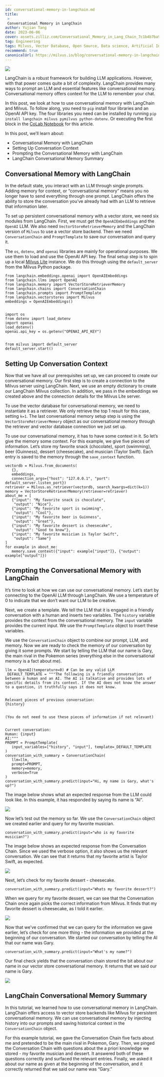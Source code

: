 ```yaml
---
id: conversational-memory-in-langchain.md
title: 
 > 
 Conversational Memory in LangChain
author: Yujian Tang
date: 2023-06-06
cover: assets.zilliz.com/Conversational_Memory_in_Lang_Chain_7c1b4b7ba9.png
tag: Engineering
tags: Milvus, Vector Database, Open Source, Data science, Artificial Intelligence, Vector Management
recommend: true
canonicalUrl: https://milvus.io/blog/conversational-memory-in-langchain.md
---
```


![](https://assets.zilliz.com/Conversational_Memory_in_Lang_Chain_7c1b4b7ba9.png)


LangChain is a robust framework for building LLM applications. However, with that power comes quite a bit of complexity. LangChain provides many ways to prompt an LLM and essential features like conversational memory. Conversational memory offers context for the LLM to remember your chat.

In this post, we look at how to use conversational memory with LangChain and Milvus. To follow along, you need to `pip` install four libraries and an OpenAI API key. The four libraries you need can be installed by running `pip install langchain milvus pymilvus python-dotenv`. Or executing the first block in the [CoLab Notebook](https://colab.research.google.com/drive/11p-u8nKqrQYePlXR0HiSrUapmKLD0QN9?usp=sharing) for this article.

In this post, we’ll learn about:
- Conversational Memory with LangChain
- Setting Up Conversation Context
- Prompting the Conversational Memory with LangChain
- LangChain Conversational Memory Summary

## Conversational Memory with LangChain

In the default state, you interact with an LLM through single prompts. Adding memory for context, or “conversational memory” means you no longer have to send everything through one prompt. LangChain offers the ability to store the conversation you’ve already had with an LLM to retrieve that information later.

To set up persistent conversational memory with a vector store, we need six modules from LangChain. First, we must get the `OpenAIEmbeddings` and the `OpenAI` LLM. We also need `VectorStoreRetrieverMemory` and the LangChain version of `Milvus` to use a vector store backend. Then we need `ConversationChain` and `PromptTemplate` to save our conversation and query it.

The `os`, `dotenv`, and `openai` libraries are mainly for operational purposes. We use them to load and use the OpenAI API key. The final setup step is to spin up a local [Milvus Lite](https://milvus.io/docs/milvus_lite.md) instance. We do this through using the `default_server` from the Milvus Python package.

```
from langchain.embeddings.openai import OpenAIEmbeddings
from langchain.llms import OpenAI
from langchain.memory import VectorStoreRetrieverMemory
from langchain.chains import ConversationChain
from langchain.prompts import PromptTemplate
from langchain.vectorstores import Milvus
embeddings = OpenAIEmbeddings()


import os
from dotenv import load_dotenv
import openai
load_dotenv()
openai.api_key = os.getenv("OPENAI_API_KEY")


from milvus import default_server
default_server.start()
```

## Setting Up Conversation Context

Now that we have all our prerequisites set up, we can proceed to create our conversational memory. Our first step is to create a connection to the Milvus server using LangChain. Next, we use an empty dictionary to create our LangChain Milvus collection. In addition, we pass in the embeddings we created above and the connection details for the Milvus Lite server.

To use the vector database for conversational memory, we need to instantiate it as a retriever. We only retrieve the top 1 result for this case, setting `k=1`. The last conversational memory setup step is using the `VectorStoreRetrieverMemory` object as our conversational memory through the retriever and vector database connection we just set up. 

To use our conversational memory, it has to have some context in it. So let’s give the memory some context. For this example, we give five pieces of information. Let’s store my favorite snack (chocolate), sport (swimming), beer (Guinness), dessert (cheesecake), and musician (Taylor Swift). Each entry is saved to the memory through the `save_context` function.

```
vectordb = Milvus.from_documents(
   {},
   embeddings,
   connection_args={"host": "127.0.0.1", "port": default_server.listen_port})
retriever = Milvus.as_retriever(vectordb, search_kwargs=dict(k=1))
memory = VectorStoreRetrieverMemory(retriever=retriever)
about_me = [
   {"input": "My favorite snack is chocolate",
    "output": "Nice"},
   {"input": "My favorite sport is swimming",
    "output": "Cool"},
   {"input": "My favorite beer is Guinness",
    "output": "Great"},
   {"input": "My favorite dessert is cheesecake",
    "output": "Good to know"},
   {"input": "My favorite musician is Taylor Swift",
    "output": "Same"}
]
for example in about_me:
   memory.save_context({"input": example["input"]}, {"output": example["output"]})
```

## Prompting the Conversational Memory with LangChain

It’s time to look at how we can use our conversational memory. Let’s start by connecting to the OpenAI LLM through LangChain. We use a temperature of 0 to indicate that we don’t want our LLM to be creative. 

Next, we create a template. We tell the LLM that it is engaged in a friendly conversation with a human and inserts two variables. The `history` variable provides the context from the conversational memory. The `input` variable provides the current input. We use the `PromptTemplate` object to insert these variables.

We use the `ConversationChain` object to combine our prompt, LLM, and memory. Now we are ready to check the memory of our conversation by giving it some prompts. We start by telling the LLM that our name is Gary, the main rival in the Pokemon series (everything else in the conversational memory is a fact about me).

```
llm = OpenAI(temperature=0) # Can be any valid LLM
_DEFAULT_TEMPLATE = """The following is a friendly conversation between a human and an AI. The AI is talkative and provides lots of specific details from its context. If the AI does not know the answer to a question, it truthfully says it does not know.


Relevant pieces of previous conversation:
{history}


(You do not need to use these pieces of information if not relevant)


Current conversation:
Human: {input}
AI:"""
PROMPT = PromptTemplate(
   input_variables=["history", "input"], template=_DEFAULT_TEMPLATE
)
conversation_with_summary = ConversationChain(
   llm=llm,
   prompt=PROMPT,
   memory=memory,
   verbose=True
)
conversation_with_summary.predict(input="Hi, my name is Gary, what's up?")
```

The image below shows what an expected response from the LLM could look like. In this example, it has responded by saying its name is “AI”.

![](https://assets.zilliz.com/Conversational_Memory_in_Lang_Chain_graphics_1_2bf386d22a.png)

Now let’s test out the memory so far. We use the `ConversationChain` object we created earlier and query for my favorite musician.

```
conversation_with_summary.predict(input="who is my favorite musician?")
```

The image below shows an expected response from the Conversation Chain. Since we used the verbose option, it also shows us the relevant conversation. We can see that it returns that my favorite artist is Taylor Swift, as expected.

![](https://assets.zilliz.com/Conversational_Memory_in_Lang_Chain_graphics_2_8355206f3e.png)

Next, let’s check for my favorite dessert - cheesecake.

```
conversation_with_summary.predict(input="Whats my favorite dessert?")
```

When we query for my favorite dessert, we can see that the Conversation Chain once again picks the correct information from Milvus. It finds that my favorite dessert is cheesecake, as I told it earlier.

![](https://assets.zilliz.com/Conversational_Memory_in_Lang_Chain_graphics_3_66a5c9690f.png)

Now that we’ve confirmed that we can query for the information we gave earlier, let’s check for one more thing - the information we provided at the beginning of our conversation. We started our conversation by telling the AI that our name was Gary. 

```
conversation_with_summary.predict(input="What's my name?")
```

Our final check yields that the conversation chain stored the bit about our name in our vector store conversational memory. It returns that we said our name is Gary.

![](https://assets.zilliz.com/Conversational_Memory_in_Lang_Chain_graphics_4_f446f49672.png)


## LangChain Conversational Memory Summary

In this tutorial, we learned how to use conversational memory in LangChain. LangChain offers access to vector store backends like Milvus for persistent conversational memory. We can use conversational memory by injecting history into our prompts and saving historical context in the `ConversationChain` object. 

For this example tutorial, we gave the Conversation Chain five facts about me and pretended to be the main rival in Pokemon, Gary. Then, we pinged the Conversation Chain with questions about the a priori knowledge we stored - my favorite musician and dessert. It answered both of these questions correctly and surfaced the relevant entries. Finally, we asked it about our name as given at the beginning of the conversation, and it correctly returned that we said our name was “Gary.”